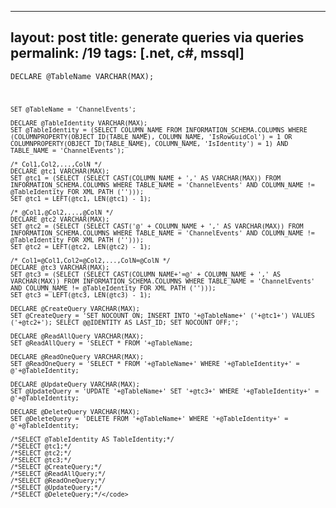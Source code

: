 ---
layout: post
title: generate queries via queries
permalink: /19
tags: [.net, c#, mssql]
----

<code>DECLARE @TableName VARCHAR(MAX);

    SET @TableName = 'ChannelEvents';
    
    DECLARE @TableIdentity VARCHAR(MAX);
    SET @TableIdentity = (SELECT COLUMN_NAME FROM INFORMATION_SCHEMA.COLUMNS WHERE (COLUMNPROPERTY(OBJECT_ID(TABLE_NAME), COLUMN_NAME, 'IsRowGuidCol') = 1 OR COLUMNPROPERTY(OBJECT_ID(TABLE_NAME), COLUMN_NAME, 'IsIdentity') = 1) AND TABLE_NAME = 'ChannelEvents');
    
    /* Col1,Col2,...,ColN */
    DECLARE @tc1 VARCHAR(MAX);
    SET @tc1 = (SELECT (SELECT CAST(COLUMN_NAME + ',' AS VARCHAR(MAX)) FROM INFORMATION_SCHEMA.COLUMNS WHERE TABLE_NAME = 'ChannelEvents' AND COLUMN_NAME != @TableIdentity FOR XML PATH ('')));
    SET @tc1 = LEFT(@tc1, LEN(@tc1) - 1);
    
    /* @Col1,@Col2,...,@ColN */
    DECLARE @tc2 VARCHAR(MAX);
    SET @tc2 = (SELECT (SELECT CAST('@' + COLUMN_NAME + ',' AS VARCHAR(MAX)) FROM INFORMATION_SCHEMA.COLUMNS WHERE TABLE_NAME = 'ChannelEvents' AND COLUMN_NAME != @TableIdentity FOR XML PATH ('')));
    SET @tc2 = LEFT(@tc2, LEN(@tc2) - 1);
    
    /* Col1=@Col1,Col2=@Col2,...,ColN=@ColN */
    DECLARE @tc3 VARCHAR(MAX);
    SET @tc3 = (SELECT (SELECT CAST(COLUMN_NAME+'=@' + COLUMN_NAME + ',' AS VARCHAR(MAX)) FROM INFORMATION_SCHEMA.COLUMNS WHERE TABLE_NAME = 'ChannelEvents' AND COLUMN_NAME != @TableIdentity FOR XML PATH ('')));
    SET @tc3 = LEFT(@tc3, LEN(@tc3) - 1);
    
    DECLARE @CreateQuery VARCHAR(MAX);
    SET @CreateQuery = 'SET NOCOUNT ON; INSERT INTO '+@TableName+' ('+@tc1+') VALUES ('+@tc2+'); SELECT @@IDENTITY AS LAST_ID; SET NOCOUNT OFF;';
    
    DECLARE @ReadAllQuery VARCHAR(MAX);
    SET @ReadAllQuery = 'SELECT * FROM '+@TableName;
    
    DECLARE @ReadOneQuery VARCHAR(MAX);
    SET @ReadOneQuery = 'SELECT * FROM '+@TableName+' WHERE '+@TableIdentity+' = @'+@TableIdentity;
    
    DECLARE @UpdateQuery VARCHAR(MAX);
    SET @UpdateQuery = 'UPDATE '+@TableName+' SET '+@tc3+' WHERE '+@TableIdentity+' = @'+@TableIdentity;
    
    DECLARE @DeleteQuery VARCHAR(MAX);
    SET @DeleteQuery = 'DELETE FROM '+@TableName+' WHERE '+@TableIdentity+' = @'+@TableIdentity;
    
    /*SELECT @TableIdentity AS TableIdentity;*/
    /*SELECT @tc1;*/
    /*SELECT @tc2;*/
    /*SELECT @tc3;*/
    /*SELECT @CreateQuery;*/
    /*SELECT @ReadAllQuery;*/
    /*SELECT @ReadOneQuery;*/
    /*SELECT @UpdateQuery;*/
    /*SELECT @DeleteQuery;*/</code>

